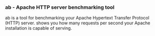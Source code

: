 ### ab - Apache HTTP server benchmarking tool

ab is a tool for benchmarking your Apache Hypertext Transfer Protocol (HTTP) server. shows you how many requests per second your Apache installation is capable of serving.
